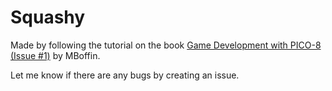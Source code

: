 # Squashy

Made by following the tutorial on the book [Game Development with PICO-8 (Issue #1)](https://mboffin.itch.io/gamedev-with-pico-8-issue1) by MBoffin.

Let me know if there are any bugs by creating an issue.
